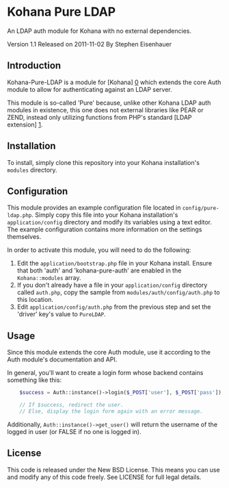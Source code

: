 Kohana Pure LDAP
================

An LDAP auth module for Kohana with no external dependencies.

Version 1.1
Released on 2011-11-02
By Stephen Eisenhauer

Introduction
------------

Kohana-Pure-LDAP is a module for [Kohana] [0] which extends the core
Auth module to allow for authenticating against an LDAP server.

This module is so-called 'Pure' because, unlike other Kohana LDAP auth
modules in existence, this one does not external libraries like PEAR or 
ZEND, instead only utilizing functions from PHP's standard 
[LDAP extension] [1].

Installation
------------

To install, simply clone this repository into your Kohana installation's
`modules` directory.

Configuration
-------------

This module provides an example configuration file located 
in `config/pure-ldap.php`.  Simply copy this file into your Kohana
installation's `application/config` directory and modify its
variables using a text editor.  The example configuration contains
more information on the settings themselves.

In order to activate this module, you will need to do the following:

1.	Edit the `application/bootstrap.php` file in your Kohana install.
	Ensure that both 'auth' and 'kohana-pure-auth' are enabled in 
	the `Kohana::modules` array.
2.	If you don't already have a file in your `application/config`
	directory called `auth.php`, copy the sample from
	`modules/auth/config/auth.php` to this location.
3.	Edit `application/config/auth.php` from the previous step
	and set the 'driver' key's value to `PureLDAP`.

Usage
-----

Since this module extends the core Auth module, use it according to
the Auth module's documentation and API.

In general, you'll want to create a login form whose backend contains
something like this:

```php
	$success = Auth::instance()->login($_POST['user'], $_POST['pass']);

	// If $success, redirect the user.
	// Else, display the login form again with an error message.
```

Additionally, `Auth::instance()->get_user()` will return the username 
of the logged in user (or FALSE if no one is logged in).

License
-------

This code is released under the New BSD License. This means you can use
and modify any of this code freely. See LICENSE for full legal details.

  [0]: http://kohanaframework.org/
  [1]: http://php.net/manual/en/book.ldap.php
